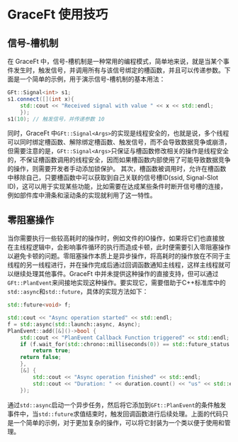 # GraceFt 使用技巧

## 信号-槽机制

在 GraceFt 中，信号-槽机制是一种常用的编程模式，简单地来说，就是当某个事件发生时，触发信号，并调用所有与该信号绑定的槽函数，并且可以传递参数。下面是一个简单的示例，用于演示信号-槽机制的基本用法：
```cpp
GFt::Signal<int> s1;
s1.connect([](int x){
    std::cout << "Received signal with value " << x << std::endl;
    });
s1(10); // 触发信号，并传递参数 10
```
同时，GraceFt 中`GFt::Signal<Args>`的实现是线程安全的，也就是说，多个线程可以同时绑定槽函数、解除绑定槽函数、触发信号，而不会导致数据竞争或崩溃，但需要注意的是，`GFt::Signal<Args>`只保证与槽函数修改相关的操作是线程安全的，不保证槽函数调用的线程安全，因而如果槽函数内部使用了可能导致数据竞争的操作，则需要开发者手动添加锁保护。
其次，槽函数被调用时，允许在槽函数中移除自己，只要槽函数中可以获取到自己关联的信号槽ID(ssid, Signal-Slot ID)，这可以用于实现某些功能，比如需要在达成某些条件时断开信号槽的连接，例如部件库中滑条和滚动条的实现就利用了这一特性。

## 零阻塞操作

当你需要执行一些较高耗时的操作时，例如文件的IO操作，如果将它们也直接放在主线程逻辑中，会影响事件循环的执行而造成卡顿，此时便需要引入零阻塞操作以避免卡顿的问题。零阻塞操作本质上是异步操作，将高耗时的操作放在不同于主线程的另一线程进行，并在操作完成后通过回调函数通知主线程，这样主线程就可以继续处理其他事件。GraceFt 中并未提供这种操作的直接支持，但可以通过`GFt::PlanEvent`来间接地实现这种操作。要实现它，需要借助于C++标准库中的`std::async`和`std::future`，具体的实现方法如下：
```cpp
std::future<void> f;

std::cout << "Async operation started" << std::endl;
f = std::async(std::launch::async, Async);
PlanEvent::add([&]()->bool {
    std::cout << "PlanEvent Callback Function triggered" << std::endl;
    if (f.wait_for(std::chrono::milliseconds(0)) == std::future_status::ready)
        return true;
    return false;
    },
    [&] {
        std::cout << "Async operation finished" << std::endl;
        std::cout << "Duration: " << duration.count() << "us" << std::endl;
    });
```
通过`std::async`启动一个异步任务，然后将它添加到`GFt::PlanEvent`的条件触发事件中，当`std::future`求值结束时，触发回调函数进行后续处理。上面的代码只是一个简单的示例，对于更加复杂的操作，可以将它封装为一个类以便于使用和管理。
